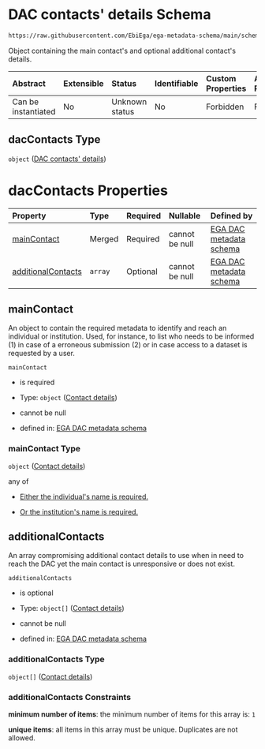 # DAC contacts' details Schema

```txt
https://raw.githubusercontent.com/EbiEga/ega-metadata-schema/main/schemas/EGA.DAC.json#/properties/dacContacts
```

Object containing the main contact's and optional additional contact's details.

| Abstract            | Extensible | Status         | Identifiable | Custom Properties | Additional Properties | Access Restrictions | Defined In                                                             |
| :------------------ | :--------- | :------------- | :----------- | :---------------- | :-------------------- | :------------------ | :--------------------------------------------------------------------- |
| Can be instantiated | No         | Unknown status | No           | Forbidden         | Forbidden             | none                | [EGA.DAC.json\*](../../../schemas/EGA.DAC.json "open original schema") |

## dacContacts Type

`object` ([DAC contacts' details](ega-properties-dac-contacts-details.md))

# dacContacts Properties

| Property                                  | Type    | Required | Nullable       | Defined by                                                                                                                                                                                                                                                  |
| :---------------------------------------- | :------ | :------- | :------------- | :---------------------------------------------------------------------------------------------------------------------------------------------------------------------------------------------------------------------------------------------------------- |
| [mainContact](#maincontact)               | Merged  | Required | cannot be null | [EGA DAC metadata schema](ega-4-defs-contact-details.md "https://raw.githubusercontent.com/EbiEga/ega-metadata-schema/main/schemas/EGA.DAC.json#/properties/dacContacts/properties/mainContact")                                                            |
| [additionalContacts](#additionalcontacts) | `array` | Optional | cannot be null | [EGA DAC metadata schema](ega-properties-dac-contacts-details-properties-additional-dac-contacts-details.md "https://raw.githubusercontent.com/EbiEga/ega-metadata-schema/main/schemas/EGA.DAC.json#/properties/dacContacts/properties/additionalContacts") |

## mainContact

An object to contain the required metadata to identify and reach an individual or institution. Used, for instance, to list who needs to be informed (1) in case of a erroneous submission (2) or in case access to a dataset is requested by a user.

`mainContact`

*   is required

*   Type: `object` ([Contact details](ega-4-defs-contact-details.md))

*   cannot be null

*   defined in: [EGA DAC metadata schema](ega-4-defs-contact-details.md "https://raw.githubusercontent.com/EbiEga/ega-metadata-schema/main/schemas/EGA.DAC.json#/properties/dacContacts/properties/mainContact")

### mainContact Type

`object` ([Contact details](ega-4-defs-contact-details.md))

any of

*   [Either the individual's name is required.](ega-4-defs-contact-details-anyof-either-the-individuals-name-is-required.md "check type definition")

*   [Or the institution's name is required.](ega-4-defs-contact-details-anyof-or-the-institutions-name-is-required.md "check type definition")

## additionalContacts

An array compromising additional contact details to use when in need to reach the DAC yet the main contact is unresponsive or does not exist.

`additionalContacts`

*   is optional

*   Type: `object[]` ([Contact details](ega-4-defs-contact-details.md))

*   cannot be null

*   defined in: [EGA DAC metadata schema](ega-properties-dac-contacts-details-properties-additional-dac-contacts-details.md "https://raw.githubusercontent.com/EbiEga/ega-metadata-schema/main/schemas/EGA.DAC.json#/properties/dacContacts/properties/additionalContacts")

### additionalContacts Type

`object[]` ([Contact details](ega-4-defs-contact-details.md))

### additionalContacts Constraints

**minimum number of items**: the minimum number of items for this array is: `1`

**unique items**: all items in this array must be unique. Duplicates are not allowed.
